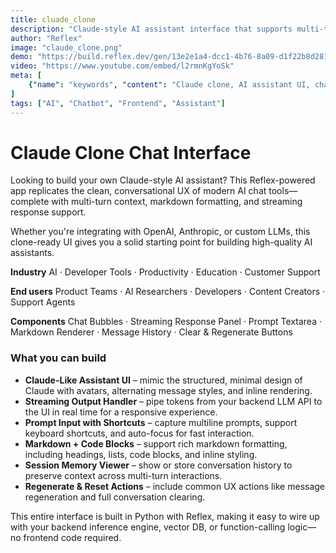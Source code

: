 ```yaml
---
title: cluade_clone
description: "Claude-style AI assistant interface that supports multi-turn conversations, markdown rendering, and streaming responses—powered by Reflex."
author: "Reflex"
image: "claude_clone.png"
demo: "https://build.reflex.dev/gen/13e2e1a4-dcc1-4b76-8a09-d1f22b8d281a/"
video: "https://www.youtube.com/embed/l2rmnKgYoSk"
meta: [
    {"name": "keywords", "content": "Claude clone, AI assistant UI, chat interface, chatbot frontend, streaming responses, Reflex app, LLM UX"},
]
tags: ["AI", "Chatbot", "Frontend", "Assistant"]
---
```



# Claude Clone Chat Interface

Looking to build your own Claude-style AI assistant?
This Reflex-powered app replicates the clean, conversational UX of modern AI chat tools—complete with multi-turn context, markdown formatting, and streaming response support.

Whether you're integrating with OpenAI, Anthropic, or custom LLMs, this clone-ready UI gives you a solid starting point for building high-quality AI assistants.

**Industry**
AI · Developer Tools · Productivity · Education · Customer Support

**End users**
Product Teams · AI Researchers · Developers · Content Creators · Support Agents

**Components**
Chat Bubbles · Streaming Response Panel · Prompt Textarea · Markdown Renderer · Message History · Clear & Regenerate Buttons



### What you can build

* **Claude-Like Assistant UI** – mimic the structured, minimal design of Claude with avatars, alternating message styles, and inline rendering.
* **Streaming Output Handler** – pipe tokens from your backend LLM API to the UI in real time for a responsive experience.
* **Prompt Input with Shortcuts** – capture multiline prompts, support keyboard shortcuts, and auto-focus for fast interaction.
* **Markdown + Code Blocks** – support rich markdown formatting, including headings, lists, code blocks, and inline styling.
* **Session Memory Viewer** – show or store conversation history to preserve context across multi-turn interactions.
* **Regenerate & Reset Actions** – include common UX actions like message regeneration and full conversation clearing.

This entire interface is built in Python with Reflex, making it easy to wire up with your backend inference engine, vector DB, or function-calling logic—no frontend code required.
